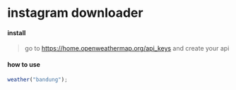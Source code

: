 # instagram downloader

#### install

> go to https://home.openweathermap.org/api_keys and create your api

#### how to use

```js
weather("bandung");
```
